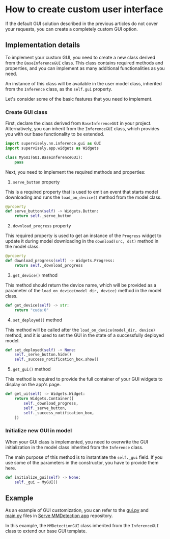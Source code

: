 # How to create custom user interface

If the default GUI solution described in the previous articles do not cover your requests, you can create a completely custom GUI option.

## Implementation details

To implement your custom GUI, you need to create a new class derived from the `BaseInferenceGUI` class. This class contains required methods and properties, and you can implement as many additional functionalities as you need.

An instance of this class will be available in the user model class, inherited from the `Inference` class, as the `self.gui` property.

Let's consider some of the basic features that you need to implement.

### Create GUI class

First, declare the class derived from `BaseInferenceGUI` in your project. Alternatively, you can inherit from the `InferenceGUI` class, which provides you with our base functionality to be extended.


```python
import supervisely.nn.inference.gui as GUI
import supervisely.app.widgets as Widgets

class MyGUI(GUI.BaseInferenceGUI):
    pass
```

Next, you need to implement the required methods and properties:

1. `serve_button` property

This is a required property that is used to emit an event that starts model downloading and runs the `load_on_device()` method from the model class.

```python
@property
def serve_button(self) -> Widgets.Button:
    return self._serve_button
```

2. `download_progress` property

This required property is used to get an instance of the `Progress` widget to update it during model downloading in the `download(src, dst)` method in the model class.

```python
@property
def download_progress(self) -> Widgets.Progress:
    return self._download_progress
```

3. `get_device()` method

This method should return the device name, which will be provided as a parameter of the `load_on_device(model_dir, device)` method in the model class.

```python
def get_device(self) -> str:
    return "cuda:0"
```

4. `set_deployed()` method

This method will be called after the `load_on_device(model_dir, device)` method, and it is used to set the GUI in the state of a successfully deployed model.

```python
def set_deployed(self) -> None:
    self._serve_button.hide()
    self._success_notification_box.show()
```

5. `get_gui()` method

This method is required to provide the full container of your GUI widgets to display on the app's page.

```python
def get_ui(self) -> Widgets.Widget:
    return Widgets.Container([
        self._download_progress,
        self._serve_button,
        self._success_notification_box,
    ])
```

### Initialize new GUI in model

When your GUI class is implemented, you need to overwrite the GUI initialization in the model class inherited from the `Inference` class.

The main purpose of this method is to instantiate the `self._gui` field. If you use some of the parameters in the constructor, you have to provide them here.

```python
def initialize_gui(self) -> None:
    self._gui = MyGUI()
```

## Example

As an example of GUI customization, you can refer to the [gui.py](https://github.com/supervisely-ecosystem/mmdetection/blob/main/serve/src/gui.py) and [main.py](https://github.com/supervisely-ecosystem/mmdetection/blob/main/serve/src/main.py) files in [Serve MMDetection app](https://ecosystem.supervise.ly/apps/mmdetection/serve) repository.

In this example, the `MMDetectionGUI` class inherited from the `InferenceGUI` class to extend our base GUI template.